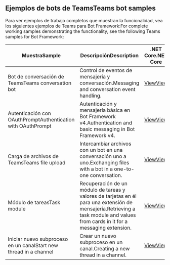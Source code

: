 ## <a name="teams-bot-samples"></a><span data-ttu-id="64203-101">Ejemplos de bots de Teams</span><span class="sxs-lookup"><span data-stu-id="64203-101">Teams bot samples</span></span>

<span data-ttu-id="64203-102">Para ver ejemplos de trabajo completos que muestran la funcionalidad, vea los siguientes ejemplos de Teams para Bot Framework:</span><span class="sxs-lookup"><span data-stu-id="64203-102">For complete working samples demonstrating the functionality, see the following Teams samples for Bot Framework:</span></span>

| <span data-ttu-id="64203-103">Muestra</span><span class="sxs-lookup"><span data-stu-id="64203-103">Sample</span></span> | <span data-ttu-id="64203-104">Descripción</span><span class="sxs-lookup"><span data-stu-id="64203-104">Description</span></span> | <span data-ttu-id="64203-105">.NET Core</span><span class="sxs-lookup"><span data-stu-id="64203-105">.NET Core</span></span> | <span data-ttu-id="64203-106">Node.js</span><span class="sxs-lookup"><span data-stu-id="64203-106">Node.js</span></span> | <span data-ttu-id="64203-107">Python</span><span class="sxs-lookup"><span data-stu-id="64203-107">Python</span></span> |
|--------|------------- |---|---|---|
| <span data-ttu-id="64203-108">Bot de conversación de Teams</span><span class="sxs-lookup"><span data-stu-id="64203-108">Teams conversation bot</span></span> | <span data-ttu-id="64203-109">Control de eventos de mensajería y conversación.</span><span class="sxs-lookup"><span data-stu-id="64203-109">Messaging and conversation event handling.</span></span> | [<span data-ttu-id="64203-110">View</span><span class="sxs-lookup"><span data-stu-id="64203-110">View</span></span>](https://github.com/microsoft/BotBuilder-Samples/tree/master/samples/csharp_dotnetcore/57.teams-conversation-bot)| [<span data-ttu-id="64203-111">View</span><span class="sxs-lookup"><span data-stu-id="64203-111">View</span></span>](https://github.com/microsoft/BotBuilder-Samples/tree/master/samples/javascript_nodejs/57.teams-conversation-bot)| [<span data-ttu-id="64203-112">View</span><span class="sxs-lookup"><span data-stu-id="64203-112">View</span></span>](https://github.com/microsoft/BotBuilder-Samples/tree/master/samples/python/57.teams-conversation-bot) |
| <span data-ttu-id="64203-113">Autenticación con OAuthPrompt</span><span class="sxs-lookup"><span data-stu-id="64203-113">Authentication with OAuthPrompt</span></span>| <span data-ttu-id="64203-114">Autenticación y mensajería básica en Bot Framework v4.</span><span class="sxs-lookup"><span data-stu-id="64203-114">Authentication and basic messaging in Bot Framework v4.</span></span> | [<span data-ttu-id="64203-115">View</span><span class="sxs-lookup"><span data-stu-id="64203-115">View</span></span>](https://github.com/microsoft/BotBuilder-Samples/tree/master/samples/csharp_dotnetcore/46.teams-auth)| [<span data-ttu-id="64203-116">View</span><span class="sxs-lookup"><span data-stu-id="64203-116">View</span></span>](https://github.com/microsoft/BotBuilder-Samples/tree/master/samples/javascript_nodejs/46.teams-auth)| [<span data-ttu-id="64203-117">View</span><span class="sxs-lookup"><span data-stu-id="64203-117">View</span></span>](https://github.com/microsoft/BotBuilder-Samples/tree/master/samples/python/46.teams-auth) |
|<span data-ttu-id="64203-118">Carga de archivos de Teams</span><span class="sxs-lookup"><span data-stu-id="64203-118">Teams file upload</span></span> | <span data-ttu-id="64203-119">Intercambiar archivos con un bot en una conversación uno a uno.</span><span class="sxs-lookup"><span data-stu-id="64203-119">Exchanging files with a bot in a one-to-one conversation.</span></span> | [<span data-ttu-id="64203-120">View</span><span class="sxs-lookup"><span data-stu-id="64203-120">View</span></span>](https://github.com/microsoft/BotBuilder-Samples/tree/master/samples/csharp_dotnetcore/56.teams-file-upload) | [<span data-ttu-id="64203-121">View</span><span class="sxs-lookup"><span data-stu-id="64203-121">View</span></span>](https://github.com/microsoft/BotBuilder-Samples/tree/master/samples/javascript_nodejs/56.teams-file-upload) | [<span data-ttu-id="64203-122">View</span><span class="sxs-lookup"><span data-stu-id="64203-122">View</span></span>](https://github.com/microsoft/BotBuilder-Samples/tree/master/samples/python/56.teams-file-upload) |
| <span data-ttu-id="64203-123">Módulo de tareas</span><span class="sxs-lookup"><span data-stu-id="64203-123">Task module</span></span> | <span data-ttu-id="64203-124">Recuperación de un módulo de tareas y valores de tarjetas en él para una extensión de mensajería.</span><span class="sxs-lookup"><span data-stu-id="64203-124">Retrieving a task module and values from cards in it for a messaging extension.</span></span> | [<span data-ttu-id="64203-125">View</span><span class="sxs-lookup"><span data-stu-id="64203-125">View</span></span>](https://github.com/microsoft/BotBuilder-Samples/tree/main/samples/csharp_dotnetcore/54.teams-task-module) | [<span data-ttu-id="64203-126">View</span><span class="sxs-lookup"><span data-stu-id="64203-126">View</span></span>](https://github.com/microsoft/BotBuilder-Samples/tree/main/samples/javascript_nodejs/54.teams-task-module) | [<span data-ttu-id="64203-127">View</span><span class="sxs-lookup"><span data-stu-id="64203-127">View</span></span>](https://github.com/microsoft/BotBuilder-Samples/tree/main/samples/python/54.teams-task-module) |
| <span data-ttu-id="64203-128">Iniciar nuevo subproceso en un canal</span><span class="sxs-lookup"><span data-stu-id="64203-128">Start new thread in a channel</span></span> | <span data-ttu-id="64203-129">Crear un nuevo subproceso en un canal.</span><span class="sxs-lookup"><span data-stu-id="64203-129">Creating a new thread in a channel.</span></span> | [<span data-ttu-id="64203-130">View</span><span class="sxs-lookup"><span data-stu-id="64203-130">View</span></span>](https://github.com/microsoft/BotBuilder-Samples/tree/main/samples/csharp_dotnetcore/58.teams-start-new-thread-in-channel) | [<span data-ttu-id="64203-131">View</span><span class="sxs-lookup"><span data-stu-id="64203-131">View</span></span>](https://github.com/microsoft/BotBuilder-Samples/tree/main/samples/javascript_nodejs/58.teams-start-new-thread-in-channel) | [<span data-ttu-id="64203-132">View</span><span class="sxs-lookup"><span data-stu-id="64203-132">View</span></span>](https://github.com/microsoft/BotBuilder-Samples/tree/main/samples/python/58.teams-start-thread-in-channel) |
